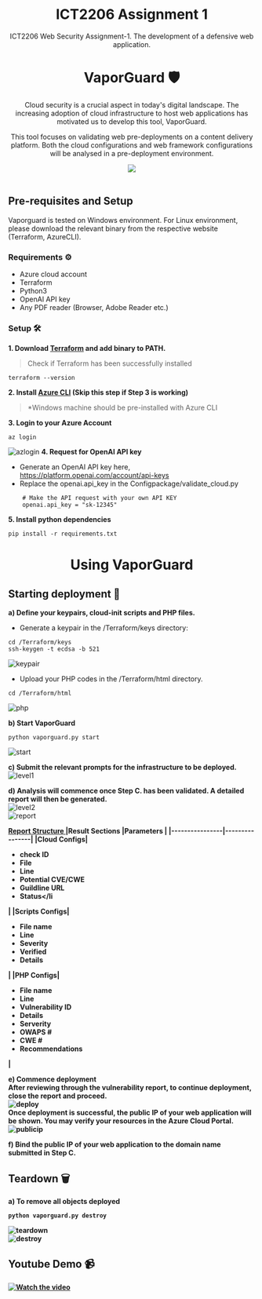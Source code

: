 <div align="center">
<h1> ICT2206 Assignment 1 </h1>
ICT2206 Web Security Assignment-1. The development of a defensive web application.
</div>

<div align="center">
<h1> VaporGuard 🛡️ </h1>
  <p> Cloud security is a crucial aspect in today's digital landscape. The increasing adoption of cloud infrastructure to host web applications has motivated us to develop this tool, VaporGuard. </p>
  <p> This tool focuses on validating web pre-deployments on a content delivery platform. Both the cloud configurations and web framework configurations will be analysed in a pre-deployment environment. </p>
  <img src="https://github.com/mingwei1744/ICT2206-VapourGuard/blob/main/Images/logo.png" style="width: auto; height: auto;"/>
</div>
<br />

## Pre-requisites and Setup
Vaporguard is tested on Windows environment. For Linux environment, please download the relevant binary from the respective website (Terraform, AzureCLI).
  
### Requirements ⚙️
* Azure cloud account
* Terraform
* Python3
* OpenAI API key
* Any PDF reader (Browser, Adobe Reader etc.)

### Setup 🛠️
<b> 1. Download [Terraform](https://learn.hashicorp.com/tutorials/terraform/install-cli) and add binary to PATH. </b> <br />
> Check if Terraform has been successfully installed <br />
```
terraform --version
```
<b> 2. Install [Azure CLI](https://learn.microsoft.com/en-us/cli/azure/install-azure-cli-windows?tabs=azure-cli) (Skip this step if Step 3 is working) </b> <br />
> *Windows machine should be pre-installed with Azure CLI

<b> 3. Login to your Azure Account </b> <br />
```
az login
```
![azlogin](https://github.com/mingwei1744/ICT2206-VapourGuard/blob/main/Images/azlogin.png)
<b> 4. Request for OpenAI API key </b> <br />
* Generate an OpenAI API key here, https://platform.openai.com/account/api-keys
* Replace the openai.api_key in the Configpackage/validate_cloud.py
```
    # Make the API request with your own API KEY
    openai.api_key = "sk-12345"
```
<b> 5. Install python dependencies </b> <br />
```
pip install -r requirements.txt
```
<div align="center">
<h1> Using VaporGuard </h1>
</div>

## Starting deployment 🤖
<b> a) Define your keypairs, cloud-init scripts and PHP files. </b> <br/>
* Generate a keypair in the /Terraform/keys directory:
```
cd /Terraform/keys
ssh-keygen -t ecdsa -b 521
```
![keypair](https://github.com/mingwei1744/ICT2206-VapourGuard/blob/main/Images/keypair.png)
<br />

* Upload your PHP codes in the /Terraform/html directory. <br/>
```
cd /Terraform/html
```
![php](https://github.com/mingwei1744/ICT2206-VapourGuard/blob/main/Images/php.png)
<br />

<b> b) Start VaporGuard </b> <br/>
```
python vaporguard.py start
```
![start](https://github.com/mingwei1744/ICT2206-VapourGuard/blob/main/Images/start.png)
<br />

<b> c) Submit the relevant prompts for the infrastructure to be deployed. </b> <br/>
![level1](https://github.com/mingwei1744/ICT2206-VapourGuard/blob/main/Images/level1.png)
<br />

<b> d) Analysis will commence once Step C. has been validated. A detailed report will then be generated. </b> <br/>
![level2](https://github.com/mingwei1744/ICT2206-VapourGuard/blob/main/Images/level2.png)
<br />
![report](https://github.com/mingwei1744/ICT2206-VapourGuard/blob/main/Images/report.png)
<br />

<b><ins> Report Structure </ins></u>
|Result Sections |Parameters      |
|----------------|----------------|
|Cloud Configs|<ul><li>check ID</li><li>File</li><li>Line</li><li>Potential CVE/CWE</li><li>Guildline URL</li><li>Status</li</ul>|
|Scripts Configs|<ul><li>File name</li><li>Line</li><li>Severity</li><li>Verified</li><li>Details</li></ul>|
|PHP Configs|<ul><li>File name</li><li>Line</li><li>Vulnerability ID</li><li>Details</li><li>Serverity</li><li>OWAPS #</li><li>CWE #</li><li>Recommendations</li></ul>|

<b> e) Commence deployment </b> <br/>
After reviewing through the vulnerability report, to continue deployment, close the report and proceed. <br/>
![deploy](https://github.com/mingwei1744/ICT2206-VapourGuard/blob/main/Images/deploy.png)
<br/>
Once deployment is successful, the public IP of your web application will be shown. You may verify your resources in the Azure Cloud Portal. <br/>
![publicip](https://github.com/mingwei1744/ICT2206-VapourGuard/blob/main/Images/publicip.png)
<br />

<b> f) Bind the public IP of your web application to the domain name submitted in Step C. </b> <br/>

## Teardown 🗑
<b> a) To remove all objects deployed </b> <br/>
```
python vaporguard.py destroy
```
![teardown](https://github.com/mingwei1744/ICT2206-VapourGuard/blob/main/Images/teardown.png)
<br />
![destroy](https://github.com/mingwei1744/ICT2206-VapourGuard/blob/main/Images/destroy.png)

 ## Youtube Demo 📹
[![Watch the video](https://github.com/mingwei1744/ICT2206-VapourGuard/blob/main/Images/thumbnail.png)](https://youtu.be/H0T3Ft_bDA4)
